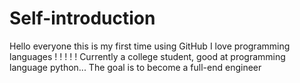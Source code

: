 # Self-introduction
Hello everyone this is my first time using GitHub
I love programming languages ! ! ! ! !
Currently a college student, good at programming language python...
The goal is to become a full-end engineer
